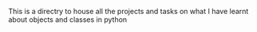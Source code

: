 This is a directry to house all the projects and tasks on what I have learnt about objects and classes in python
